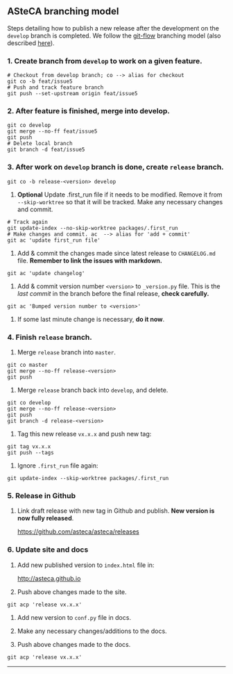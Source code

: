 ## ASteCA branching model

Steps detailing how to publish a new release after the development on the
`develop` branch is completed. We follow the [git-flow][1] branching
model (also described [here][2]).


### 1. Create branch from `develop` to work on a given feature.
  ````
  # Checkout from develop branch; co --> alias for checkout
  git co -b feat/issue5
  # Push and track feature branch
  git push --set-upstream origin feat/issue5
  ````

### 2. After feature is finished, merge into develop.
  ````
  git co develop
  git merge --no-ff feat/issue5
  git push
  # Delete local branch
  git branch -d feat/issue5
  ````

### 3. After work on `develop` branch is done, create `release` branch.
  ````
  git co -b release-<version> develop
  ````

1. **Optional** Update .first_run file if it needs to be modified. Remove it
from `--skip-worktree` so that it will be tracked. Make any necessary changes
and commit.
  ````
  # Track again
  git update-index --no-skip-worktree packages/.first_run
  # Make changes and commit. ac  --> alias for 'add + commit'
  git ac 'update first_run file'
````

1. Add & commit the changes made since latest release to `CHANGELOG.md` file.
**Remember to link the issues with markdown.**
  ````
  git ac 'update changelog'
  ````

1. Add & commit version number `<version>` to `_version.py` file. This is the
*last commit* in the branch before the final release, **check carefully.**
  ````
  git ac 'Bumped version number to <version>'
  ````

1. If some last minute change is necessary, **do it now**.


### 4. Finish `release` branch.

1. Merge `release` branch into `master`.
  ````
  git co master
  git merge --no-ff release-<version>
  git push
  ````

1. Merge `release` branch back into `develop`, and delete.
  ````
  git co develop
  git merge --no-ff release-<version>
  git push
  git branch -d release-<version>
  ````

1. Tag this new release `vx.x.x` and push new tag:
  ````
  git tag vx.x.x
  git push --tags
  ````

1. Ignore `.first_run` file again:
  ````
  git update-index --skip-worktree packages/.first_run
  ````

### 5. Release in Github

1. Link draft release with new tag in Github and publish. **New version is
now fully released**.

   https://github.com/asteca/asteca/releases


### 6. Update site and docs

1. Add new published version to `index.html` file in:

   http://asteca.github.io

1. Push above changes made to the site.
  ````
  git acp 'release vx.x.x'
  ````

1. Add new version to `conf.py` file in docs.

1. Make any necessary changes/additions to the docs.

1. Push above changes made to the docs.
  ````
  git acp 'release vx.x.x'
  ````


________________________________________________________________________________
[1]: http://nvie.com/posts/a-successful-git-branching-model/
[2]: https://www.atlassian.com/git/tutorials/comparing-workflows/gitflow-workflow
